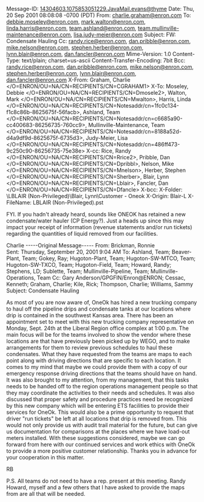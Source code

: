 Message-ID: <14304603.1075853051229.JavaMail.evans@thyme>
Date: Thu, 20 Sep 2001 08:08:08 -0700 (PDT)
From: charlie.graham@enron.com
To: debbie.moseley@enron.com, mark.walton@enron.com, linda.harris@enron.com, 
	team.ashland@enron.com, team.mullinville-maintenance@enron.com, 
	lisa.judy-meier@enron.com
Subject: FW: Condensate Hauling
Cc: randy.rice@enron.com, dan.pribble@enron.com, mike.nelson@enron.com, 
	stephen.herber@enron.com, lynn.blair@enron.com, 
	dan.fancler@enron.com
Mime-Version: 1.0
Content-Type: text/plain; charset=us-ascii
Content-Transfer-Encoding: 7bit
Bcc: randy.rice@enron.com, dan.pribble@enron.com, mike.nelson@enron.com, 
	stephen.herber@enron.com, lynn.blair@enron.com, 
	dan.fancler@enron.com
X-From: Graham, Charlie </O=ENRON/OU=NA/CN=RECIPIENTS/CN=CGRAHAM1>
X-To: Moseley, Debbie </O=ENRON/OU=NA/CN=RECIPIENTS/CN=Dmosele2>, Walton, Mark </O=ENRON/OU=NA/CN=RECIPIENTS/CN=Mwalton>, Harris, Linda </O=ENRON/OU=NA/CN=RECIPIENTS/CN=Notesaddr/cn=1fc0c134-f1c8c86b-8625675f-56facb>, Ashland, Team </O=ENRON/OU=NA/CN=RECIPIENTS/CN=Notesaddr/cn=c6685a90-cc400683-86256735-760cc9>, Mullinville-Maintenance, Team </O=ENRON/OU=NA/CN=RECIPIENTS/CN=Notesaddr/cn=8188a52d-d4a9df9d-8625675f-6735d3>, Judy-Meier, Lisa </O=ENRON/OU=NA/CN=RECIPIENTS/CN=Notesaddr/cn=486ff473-9c250c90-86256735-75e38e>
X-cc: Rice, Randy </O=ENRON/OU=NA/CN=RECIPIENTS/CN=Rrice2>, Pribble, Dan </O=ENRON/OU=NA/CN=RECIPIENTS/CN=Dpribbl>, Nelson, Mike </O=ENRON/OU=NA/CN=RECIPIENTS/CN=Mnelson>, Herber, Stephen </O=ENRON/OU=NA/CN=RECIPIENTS/CN=Sherber>, Blair, Lynn </O=ENRON/OU=NA/CN=RECIPIENTS/CN=Lblair>, Fancler, Dan </O=ENRON/OU=NA/CN=RECIPIENTS/CN=Dfancle>
X-bcc: 
X-Folder: \LBLAIR (Non-Privileged)\Blair, Lynn\Customer - Oneok
X-Origin: Blair-L
X-FileName: LBLAIR (Non-Privileged).pst

FYI.  If you hadn't already heard, sounds like ONEOK has retained a new condensate/water hauler (CP Energy?).  Just a heads up since this may impact your receipt of information (revenue statements and/or run tickets) regarding the quantities of liquid removed from our facilities.

Charlie
 -----Original Message-----
From: 	Brickman, Ronnie  
Sent:	Thursday, September 20, 2001 9:04 AM
To:	Ashland, Team; Beaver-Plant, Team; Gokey, Ray; Hugoton-Plant, Team; Hugoton-SW-MTCO, Team; Hugoton-SW-TXCO, Team; Hugoton-Field, Team; Howard, Randy; Stephens, LD; Sublette, Team; Mullinville-Pipeline, Team; Mullinville-Operations, Team
Cc:	Gary Anderson/GPGFIN/Enron@ENRON; Cessac, Kenneth; Graham, Charlie; Kile, Rick; Thompson, Charlie; Williams, Sammy
Subject:	Condensate Hauling

As most of you are now aware of, OneOk has hired a new trucking company to haul off the pipeline drips and condensate tanks at our locations where drip is contained in the southwest Kansas area.
There has been an appointment set to meet with this new trucking company representative on Monday, Sept. 24th at the Liberal Region office complex at 1:00 p.m.
The main focus will be for the teams involved to show the vendor where these locations are that have previously been picked up by WEGO, and to make arrangements for them to review previous schedules to haul these condensates. What they have requested from the teams are maps to each point along with driving directions that are specific to each location. It comes to my mind that maybe we could provide them with a copy of our emergency response driving directions that the teams should have on hand.
It was also brought to my attention, from my management, that this tasks needs to be handed off to the region operations management people so that they may coordinate the activities to their needs and schedules. It was also discussed that proper safety and procedure practices need be recognized by this new company which will be entering ETS facilities to provide their services for OneOk.
This would also be a prime opportunity to request that driver "run tickets" be left at all locations that drip is removed from. This would not only provide us with audit trail material for the future, but can give us documentation for comparisons at the places where we have load-out meters installed.
With these suggestions considered, maybe we can go forward from here with our continued services and work ethics with OneOk to provide a more positive customer relationship.
Thanks you in advance for your cooperation in this matter.

RB


P.S.     All teams do not need to have a rep. present at this meeting. Randy Howard, myself and a few others that I have asked to provide the maps from are all that will be needed.
